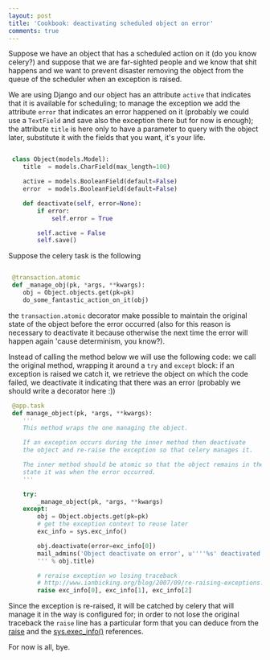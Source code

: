 ```yaml
---
layout: post
title: 'Cookbook: deactivating scheduled object on error'
comments: true
---
```

Suppose we have an object that has a scheduled action on it (do you know celery?)
and suppose that we are far-sighted people and we know that shit happens and we 
want to prevent disaster removing the object from the queue of the scheduler when
an exception is raised.

We are using Django and our object has an attribute ``active`` that indicates
that it is available for scheduling; to manage the exception we add the attribute ``error`` that indicates an error happened on it (probably we could use a ``TextField`` and save also the
exception there but for now is enough); the attribute ``title`` is
here only to have a parameter
to query with the object later, substitute it with the fields that you want, it's
your life.

```python

 class Object(models.Model):
    title  = models.CharField(max_length=100)

    active = models.BooleanField(default=False)
    error  = models.BooleanField(default=False)

    def deactivate(self, error=None):
        if error:
            self.error = True

        self.active = False
        self.save()
```

Suppose the celery task is the following

```python

 @transaction.atomic
 def _manage_obj(pk, *args, **kwargs):
    obj = Object.objects.get(pk=pk)
    do_some_fantastic_action_on_it(obj)
```

the ``transaction.atomic`` decorator make possible to maintain the original state
of the object before the error occurred (also for this reason is necessary to deactivate
it because otherwise the next time the error will happen again 'cause determinism, you know?).

Instead of calling the method below we will use the following code: we call
the original method, wrapping it around a ``try`` and ``except`` block: if an
exception is raised we catch it, we retrieve the object on which the code failed,
we deactivate it indicating that there was an error (probably we should write a decorator here :))

```python
 @app.task
 def manage_object(pk, *args, **kwargs):
    '''
    This method wraps the one managing the object.

    If an exception occurs during the inner method then deactivate
    the object and re-raise the exception so that celery manages it.

    The inner method should be atomic so that the object remains in the
    state it was when the error occurred.
    '''

    try:
        _manage_object(pk, *args, **kwargs)
    except:
        obj = Object.objects.get(pk=pk)
        # get the exception context to reuse later
        exc_info = sys.exc_info()

        obj.deactivate(error=exc_info[0])
        mail_admins('Object deactivate on error', u''''%s' deactivated bc an error occurred.
        ''' % obj.title)

        # reraise exception wo losing traceback
        # http://www.ianbicking.org/blog/2007/09/re-raising-exceptions.html
        raise exc_info[0], exc_info[1], exc_info[2]
```

Since the exception is re-raised, it will be catched by celery that will manage it
in the way is configured for; in order to not lose the original traceback the ``raise``
line has a particular form that you can deduce from the [raise](https://docs.python.org/2.7/reference/simple_stmts.html#raise)
and the [sys.exec_info()](https://docs.python.org/2.7/library/sys.html#sys.exc_info>) references.

For now is all, bye.
